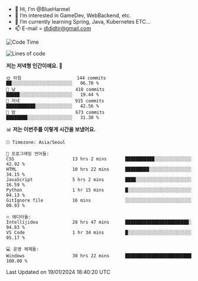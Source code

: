 - 👋 Hi, I’m @BlueHarmel
- 👀 I’m interested in GameDev, WebBackend, etc.
- 🌱 I’m currently learning Spring, Java, Kubernetes ETC...
- 📫 E-mail = dldjdtjr@gmail.com
  <!--START_SECTION:waka-->
![Code Time](http://img.shields.io/badge/Code%20Time-333%20hrs%202%20mins-blue)

![Lines of code](https://img.shields.io/badge/%EC%A0%80%EB%8A%94%20%EC%97%AC%ED%83%9C%EA%B9%8C%EC%A7%80%20-39.8%20million%20%EC%A4%84%EC%9D%98%20%EC%BD%94%EB%93%9C%EB%A5%BC%20%EC%9E%91%EC%84%B1%ED%96%88%EC%96%B4%EC%9A%94.-blue)

**저는 저녁형 인간이에요. 🦉** 

```text
🌞 아침                     144 commits         ██░░░░░░░░░░░░░░░░░░░░░░░   06.70 % 
🌆 낮　                     418 commits         █████░░░░░░░░░░░░░░░░░░░░   19.44 % 
🌃 저녁                     915 commits         ███████████░░░░░░░░░░░░░░   42.56 % 
🌙 밤　                     673 commits         ████████░░░░░░░░░░░░░░░░░   31.30 % 
```


📊 **저는 이번주를 이렇게 시간을 보냈어요.** 

```text
🕑︎ Timezone: Asia/Seoul

💬 프로그래밍 언어들: 
CSS                      13 hrs 2 mins       ███████████░░░░░░░░░░░░░░   42.92 % 
HTML                     10 hrs 22 mins      █████████░░░░░░░░░░░░░░░░   34.15 % 
JavaScript               5 hrs 2 mins        ████░░░░░░░░░░░░░░░░░░░░░   16.59 % 
Python                   1 hr 15 mins        █░░░░░░░░░░░░░░░░░░░░░░░░   04.13 % 
GitIgnore file           16 mins             ░░░░░░░░░░░░░░░░░░░░░░░░░   00.93 % 

🔥 에디터들: 
Intellijidea             28 hrs 47 mins      ████████████████████████░   94.83 % 
VS Code                  1 hr 34 mins        █░░░░░░░░░░░░░░░░░░░░░░░░   05.17 % 

💻 운영 체제들: 
Windows                  30 hrs 22 mins      █████████████████████████   100.00 % 
```


 Last Updated on 19/01/2024 18:40:20 UTC
<!--END_SECTION:waka-->
<!---
BlueHarmel/BlueHarmel is a ✨ special ✨ repository because its `README.md` (this file) appears on your GitHub profile.
You can click the Preview link to take a look at your changes.
--->

